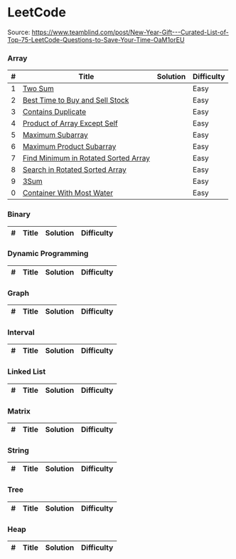 
LeetCode
========

Source: https://www.teamblind.com/post/New-Year-Gift---Curated-List-of-Top-75-LeetCode-Questions-to-Save-Your-Time-OaM1orEU

### Array

| # | Title | Solution | Difficulty |
|---| ----- | -------- | ---------- |
|1|[Two Sum](https://leetcode.com/problems/two-sum/) | |Easy|
|2|[Best Time to Buy and Sell Stock](https://leetcode.com/problems/best-time-to-buy-and-sell-stock/) | |Easy|
|3|[Contains Duplicate](https://leetcode.com/problems/contains-duplicate/) | |Easy|
|4|[Product of Array Except Self](https://leetcode.com/problems/product-of-array-except-self/) | |Easy|
|5|[Maximum Subarray](https://leetcode.com/problems/maximum-subarray/) | |Easy|
|6|[Maximum Product Subarray](https://leetcode.com/problems/maximum-product-subarray/) | |Easy|
|7|[Find Minimum in Rotated Sorted Array](https://leetcode.com/problems/find-minimum-in-rotated-sorted-array/) | |Easy|
|8|[Search in Rotated Sorted Array](https://leetcode.com/problems/search-in-rotated-sorted-array/) | |Easy|
|9|[3Sum](https://leetcode.com/problems/3sum/) | |Easy|
|0|[Container With Most Water](https://leetcode.com/problems/container-with-most-water/) | |Easy|

### Binary


| # | Title | Solution | Difficulty |
|---| ----- | -------- | ---------- |

### Dynamic Programming 

| # | Title | Solution | Difficulty |
|---| ----- | -------- | ---------- |

### Graph

| # | Title | Solution | Difficulty |
|---| ----- | -------- | ---------- |

### Interval

| # | Title | Solution | Difficulty |
|---| ----- | -------- | ---------- |

### Linked List

| # | Title | Solution | Difficulty |
|---| ----- | -------- | ---------- |

### Matrix

| # | Title | Solution | Difficulty |
|---| ----- | -------- | ---------- |


### String

| # | Title | Solution | Difficulty |
|---| ----- | -------- | ---------- |


### Tree

| # | Title | Solution | Difficulty |
|---| ----- | -------- | ---------- |


### Heap

| # | Title | Solution | Difficulty |
|---| ----- | -------- | ---------- |
